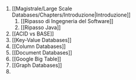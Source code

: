 1. [[Magistrale/Large Scale Databases/Chapters/Introduzione|Introduzione]]
	1. [[Ripasso di Ingegneria del Software]]
	2.  [[Ripasso Java]]
2. [[ACID vs BASE]]
3. [[Key-Value Databases]]
4. [[Column Databases]]
5. [[Document Databases]]
6. [[Google Big Table]]
7. [[Graph Databases]]
8. 


